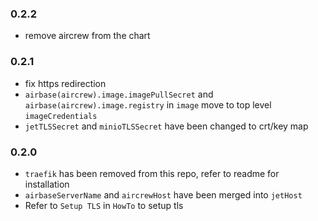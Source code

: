 ### 0.2.2
- remove aircrew from the chart

### 0.2.1
- fix https redirection
- `airbase(aircrew).image.imagePullSecret` and `airbase(aircrew).image.registry` in `image` move to top level `imageCredentials`
- `jetTLSSecret` and `minioTLSSecret` have been changed to crt/key map

### 0.2.0
- `traefik` has been removed from this repo, refer to readme for installation
- `airbaseServerName` and `aircrewHost` have been merged into `jetHost`
- Refer to `Setup TLS` in `HowTo` to setup tls
